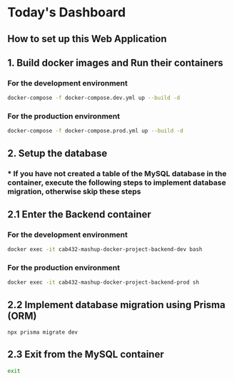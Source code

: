 # Today's Dashboard

## How to set up this Web Application

## 1. Build docker images and Run their containers

### For the development environment

```bash
docker-compose -f docker-compose.dev.yml up --build -d
```

### For the production environment

```bash
docker-compose -f docker-compose.prod.yml up --build -d
```

## 2. Setup the database

### * If you have not created a table of the MySQL database in the container, execute the following steps to implement database migration, otherwise skip these steps

## 2.1 Enter the Backend container

### For the development environment

```bash
docker exec -it cab432-mashup-docker-project-backend-dev bash
```

### For the production environment

```bash
docker exec -it cab432-mashup-docker-project-backend-prod sh
```

## 2.2 Implement database migration using Prisma (ORM)

```bash
npx prisma migrate dev
```

## 2.3 Exit from the MySQL container

```bash
exit
```
